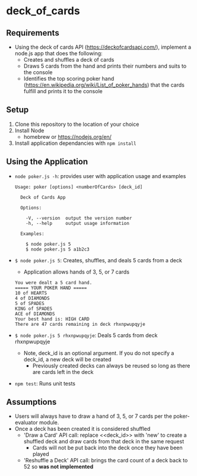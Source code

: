 # deck_of_cards

## Requirements
* Using the deck of cards API (https://deckofcardsapi.com/), implement a node.js app that does the following:
    * Creates and shuffles a deck of cards
    * Draws 5 cards from the hand and prints their numbers and suits to the console
    * Identifies the top scoring poker hand (https://en.wikipedia.org/wiki/List_of_poker_hands) that the cards fulfill and prints it to the console

## Setup
1. Clone this repository to the location of your choice
2. Install Node
    * homebrew or https://nodejs.org/en/
3. Install application dependancies with `npm install`

## Using the Application
* `node poker.js -h`: provides user with application usage and examples
   
    ```  
    Usage: poker [options] <numberOfCards> [deck_id]

      Deck of Cards App

      Options:

        -V, --version  output the version number
        -h, --help     output usage information

      Examples:

        $ node poker.js 5
        $ node poker.js 5 a1b2c3
    ```
* `$ node poker.js 5`: Creates, shuffles, and deals 5 cards from a deck
    * Application allows hands of 3, 5, or 7 cards
    ```
    You were dealt a 5 card hand.
    ===== YOUR POKER HAND =====
    10 of HEARTS
    4 of DIAMONDS
    5 of SPADES
    KING of SPADES
    ACE of DIAMONDS
    Your best hand is: HIGH CARD
    There are 47 cards remaining in deck rhxnpwupqyje
    ```
* `$ node poker.js 5 rhxnpwupqyje`: Deals 5 cards from deck rhxnpwupqyje
    * Note, deck_id is an optional argument. If you do not specify a deck_id, a new deck will be created
        * Previously created decks can always be reused so long as there are cards left in the deck
        
* `npm test`: Runs unit tests
     
## Assumptions
* Users will always have to draw a hand of 3, 5, or 7 cards per the poker-evaluator module.
* Once a deck has been created it is considered shuffled
   * 'Draw a Card' API call: replace <<deck_id>> with 'new' to create a shuffled deck and draw cards from that deck in the same request
        * Cards will not be put back into the deck once they have been played
   * 'Reshuffle a Deck' API call: brings the card count of a deck back to 52 so **was not implemented**
